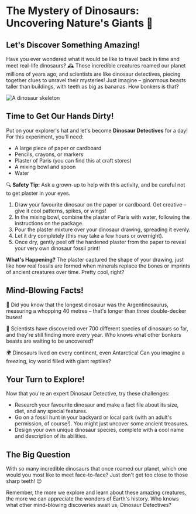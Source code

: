 # The Mystery of Dinosaurs: Uncovering Nature's Giants 🦖

## Let's Discover Something Amazing!

Have you ever wondered what it would be like to travel back in time and meet real-life dinosaurs? 🕰️ These incredible creatures roamed our planet millions of years ago, and scientists are like dinosaur detectives, piecing together clues to unravel their mysteries! Just imagine – ginormous beasts taller than buildings, with teeth as big as bananas. How bonkers is that? 

![A dinosaur skeleton](../../assets/dinosaur-skeleton.jpg)

## Time to Get Our Hands Dirty!

Put on your explorer's hat and let's become **Dinosaur Detectives** for a day! For this experiment, you'll need:

* A large piece of paper or cardboard
* Pencils, crayons, or markers
* Plaster of Paris (you can find this at craft stores)
* A mixing bowl and spoon
* Water

🔍 **Safety Tip:** Ask a grown-up to help with this activity, and be careful not to get plaster in your eyes.

1. Draw your favourite dinosaur on the paper or cardboard. Get creative – give it cool patterns, spikes, or wings!
2. In the mixing bowl, combine the plaster of Paris with water, following the instructions on the package.
3. Pour the plaster mixture over your dinosaur drawing, spreading it evenly.
4. Let it dry completely (this may take a few hours or overnight).
5. Once dry, gently peel off the hardened plaster from the paper to reveal your very own dinosaur fossil print!

**What's Happening?** The plaster captured the shape of your drawing, just like how real fossils are formed when minerals replace the bones or imprints of ancient creatures over time. Pretty cool, right?

## Mind-Blowing Facts!

🤯 Did you know that the longest dinosaur was the Argentinosaurus, measuring a whopping 40 metres – that's longer than three double-decker buses!

🦴 Scientists have discovered over 700 different species of dinosaurs so far, and they're still finding more every year. Who knows what other bonkers beasts are waiting to be uncovered?

🌍 Dinosaurs lived on every continent, even Antarctica! Can you imagine a freezing, icy world filled with giant reptiles?

## Your Turn to Explore!

Now that you're an expert Dinosaur Detective, try these challenges:

* Research your favourite dinosaur and make a fact file about its size, diet, and any special features.
* Go on a fossil hunt in your backyard or local park (with an adult's permission, of course!). You might just uncover some ancient treasures.
* Design your own unique dinosaur species, complete with a cool name and description of its abilities.

## The Big Question

With so many incredible dinosaurs that once roamed our planet, which one would you most like to meet face-to-face? Just don't get too close to those sharp teeth! 😉

Remember, the more we explore and learn about these amazing creatures, the more we can appreciate the wonders of Earth's history. Who knows what other mind-blowing discoveries await us, Dinosaur Detectives?